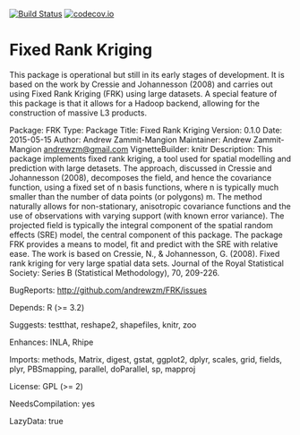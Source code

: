 [![Build Status](https://travis-ci.org/andrewzm/FRK.svg)](https://travis-ci.org/andrewzm/FRK)
[![codecov.io](http://codecov.io/github/andrewzm/FRK/coverage.svg?branch=master)](http://codecov.io/github/andrewzm/FRK?branch=master)


Fixed Rank Kriging
================

This package is operational but still in its early stages of development. It is based on the work by Cressie and Johannesson (2008) and carries out using Fixed Rank Kriging (FRK) using large datasets. A special feature of this package is that it allows for a Hadoop backend, allowing for the construction of massive L3 products.

Package: FRK
Type: Package
Title: Fixed Rank Kriging
Version: 0.1.0
Date: 2015-05-15
Author: Andrew Zammit-Mangion
Maintainer: Andrew Zammit-Mangion <andrewzm@gmail.com>
VignetteBuilder: knitr
Description: This package implements fixed rank kriging, a tool used for spatial modelling and prediction with large detasets. The approach, discussed in Cressie and Johannesson (2008), decomposes the field, and hence the covariance function, using a fixed set of n basis functions, where n is typically much smaller than the number of data points (or polygons) m. The method naturally allows for non-stationary, anisotropic covariance functions and the use of observations with varying support (with known error variance). The projected field is typically the integral component of the spatial random effects (SRE) model, the central component of this package. The package FRK provides a means to model, fit and predict with the SRE with relative ease. The work is based on Cressie, N., & Johannesson, G. (2008). Fixed rank kriging for very large spatial data sets. Journal of the Royal Statistical Society: Series B (Statistical Methodology), 70, 209-226.

BugReports: http://github.com/andrewzm/FRK/issues

Depends:
    R (>= 3.2)

Suggests:
    testthat,
    reshape2,
    shapefiles,
    knitr,
    zoo

Enhances:
    INLA,
    Rhipe

Imports:
    methods,
    Matrix,
    digest,
    gstat,
    ggplot2,
    dplyr,
    scales,
    grid,
    fields,
    plyr,
    PBSmapping,
    parallel,
    doParallel,
    sp,
    mapproj

License: GPL (>= 2)

NeedsCompilation: yes

LazyData: true


